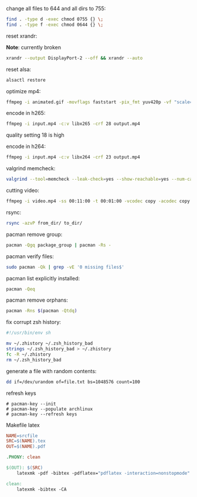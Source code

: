 change all files to 644 and all dirs to 755:

```bash
find . -type d -exec chmod 0755 {} \;
find . -type f -exec chmod 0644 {} \;
```

reset xrandr:

**Note**: currently broken

```bash
xrandr --output DisplayPort-2 --off && xrandr --auto
```

reset alsa:

```bash
alsactl restore
```

optimize mp4:

```bash
ffmpeg -i animated.gif -movflags faststart -pix_fmt yuv420p -vf "scale=trunc(iw/2)*2:trunc(ih/2)*2" video.mp4
```

encode in h265:

```bash
ffmpeg -i input.mp4 -c:v libx265 -crf 28 output.mp4
```
quality setting 18 is high

encode in h264:

```bash
ffmpeg -i input.mp4 -c:v libx264 -crf 23 output.mp4
```

valgrind memcheck:

```bash
valgrind --tool=memcheck --leak-check=yes --show-reachable=yes --num-callers=20 --track-fds=yes ./test --arg1 --arg2
```

cutting video:

```bash
ffmpeg -i video.mp4 -ss 00:11:00 -t 00:01:00 -vcodec copy -acodec copy cutvid.mp4
```

rsync:

```bash
rsync -azvP from_dir/ to_dir/
```

pacman remove group:

```bash
pacman -Qgq package_group | pacman -Rs -
```

pacman verify files:

```bash
sudo pacman -Qk | grep -vE '0 missing files$'
```

pacman list explicitly installed:

```bash
pacman -Qeq
```

pacman remove orphans:

```bash
pacman -Rns $(pacman -Qtdq)
```

fix corrupt zsh history:

```bash
#!/usr/bin/env sh

mv ~/.zhistory ~/.zsh_history_bad
strings ~/.zsh_history_bad > ~/.zhistory
fc -R ~/.zhistory
rm ~/.zsh_history_bad
```

generate a file with random contents:

```bash
dd if=/dev/urandom of=file.txt bs=1048576 count=100
```

refresh keys

```
# pacman-key --init
# pacman-key --populate archlinux
# pacman-key --refresh keys
```

Makefile latex

```Makefile
NAME=srcfile
SRC=$(NAME).tex
OUT=$(NAME).pdf

.PHONY: clean

$(OUT): $(SRC)
	latexmk -pdf -bibtex -pdflatex="pdflatex -interaction=nonstopmode" -use-make $^

clean:
	latexmk -bibtex -CA
```
